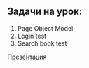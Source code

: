 ## Задачи на урок:

1. Page Object Model
2. Login test
3. Search book test

[Презентация](https://docs.google.com/presentation/d/1xAhLSYz0MCUjK7acWyjz2ufzLPpzo5sX/edit?usp=share_link&ouid=100462493827587974016&rtpof=true&sd=true)


